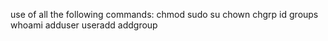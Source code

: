 use of all the following commands: 
chmod
sudo
su
chown
chgrp
id
groups
whoami
adduser
useradd
addgroup
